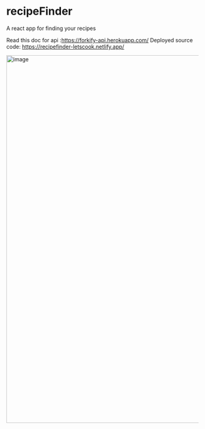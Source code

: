 # recipeFinder
A react app for finding your recipes

Read this doc for api :https://forkify-api.herokuapp.com/
Deployed source code: https://recipefinder-letscook.netlify.app/

<img width="960" alt="image" src="https://github.com/jyotiv2023/recipeFinder/assets/130778883/559ec0fb-19e8-4e52-8b7c-60ec744e394e">


